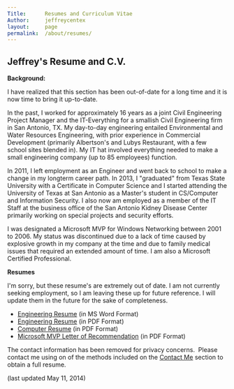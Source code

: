 ```yaml
---
Title:      Resumes and Curriculum Vitae
Author:     jeffreycentex
layout:     page
permalink:  /about/resumes/
---
```

## Jeffrey's Resume and C.V.

**Background:**

I have realized that this section has been out-of-date for a long time and it is now time to bring it up-to-date.

In the past, I worked for approximately 16 years as a joint Civil Engineering Project Manager and the IT-Everything for a smallish Civil Engineering firm in San Antonio, TX.  My day-to-day engineering entailed Environmental and Water Resources Engineering, with prior experience in Commercial Development (primarily Albertson's and Lubys Restaurant, with a few school sites blended in).  My IT hat involved everything needed to make a small engineering company (up to 85 employees) function.

In 2011, I left employment as an Engineer and went back to school to make a change in my longterm career path.  In 2013, I "graduated" from Texas State University with a Certificate in Computer Science and I started attending the University of Texas at San Antonio as a Master's student in CS/Computer and Information Security.  I also now am employed as a member of the IT Staff at the business office of the San Antonio Kidney Disease Center primarily working on special projects and security efforts.

I was designated a Microsoft MVP for Windows Networking between 2001 to 2006. My status was discontinued due to a lack of time caused by explosive growth in my company at the time and due to family medical issues that required an extended amount of time. I am also a Microsoft Certified Professional.

**Resumes**

I'm sorry, but these resume's are extremely out of date.  I am not currently seeking employment, so I am leaving these up for future reference.  I will update them in the future for the sake of completeness.

-   [Engineering Resume][] (in MS Word Format)
-   [Engineering Resume][1] (in PDF Format)
-   [Computer Resume][] (in PDF Format)
-   [Microsoft MVP Letter of Recommendation][] (in PDF Format)

The contact information has been removed for privacy concerns.  Please contact me using on of the methods included on the [Contact Me][] section to obtain a full resume.


(last updated May 11, 2014)

  [Engineering Resume]: https://s3.amazonaws.com/static.jeffreyrandow.org/documents/EngrResume.doc
  [1]: https://s3.amazonaws.com/static.jeffreyrandow.org//documents/EngrResume.pdf
  [Computer Resume]: https://s3.amazonaws.com/static.jeffreyrandow.org/documents/CompResume.pdf
  [Microsoft MVP Letter of Recommendation]: https://s3.amazonaws.com/static.jeffreyrandow.org/documents/microsoftrec.pdf
  [Contact Me]: /contact

